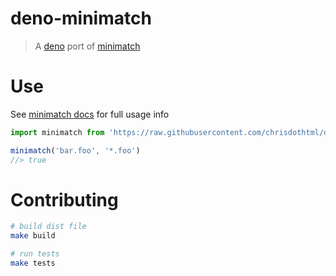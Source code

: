 # deno-minimatch

> A [deno](https://github.com/denoland/deno) port of [minimatch](https://github.com/isaacs/minimatch)

# Use

See [minimatch docs](https://github.com/isaacs/minimatch#usage) for full usage info

```js
import minimatch from 'https://raw.githubusercontent.com/chrisdothtml/deno-minimatch/master/index.js'

minimatch('bar.foo', '*.foo')
//> true
```

# Contributing

```sh
# build dist file
make build

# run tests
make tests
```
